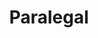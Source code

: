 ﻿---
name: Patricia Torres
title: Paralegal
email: patricia@thetexaslawdog.com
title2: 
mda: FALSE
---

